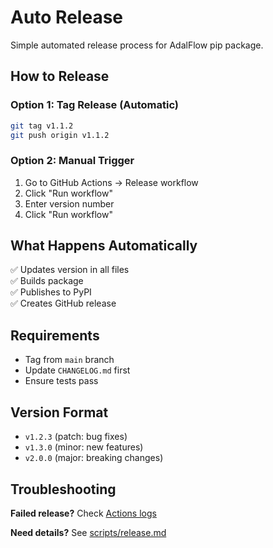 # Auto Release

Simple automated release process for AdalFlow pip package.

## How to Release

### Option 1: Tag Release (Automatic)
```bash
git tag v1.1.2
git push origin v1.1.2
```

### Option 2: Manual Trigger
1. Go to GitHub Actions → Release workflow
2. Click "Run workflow"
3. Enter version number
4. Click "Run workflow"

## What Happens Automatically

✅ Updates version in all files  
✅ Builds package  
✅ Publishes to PyPI  
✅ Creates GitHub release  

## Requirements

- Tag from `main` branch
- Update `CHANGELOG.md` first
- Ensure tests pass

## Version Format

- `v1.2.3` (patch: bug fixes)
- `v1.3.0` (minor: new features) 
- `v2.0.0` (major: breaking changes)

## Troubleshooting

**Failed release?** Check [Actions logs](https://github.com/SylphAI-Inc/AdalFlow/actions)

**Need details?** See [scripts/release.md](scripts/release.md)